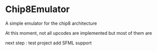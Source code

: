 Chip8Emulator
=============

A simple emulator for the chip8 architecture

At this moment, not all upcodes are implemented but most of them are

next step :
test project
add SFML support
